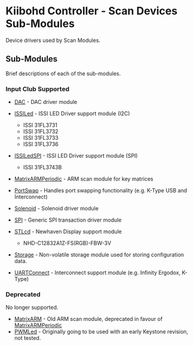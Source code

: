 # Kiibohd Controller - Scan Devices Sub-Modules

Device drivers used by Scan Modules.


## Sub-Modules

Brief descriptions of each of the sub-modules.

### Input Club Supported

* [DAC](DAC) - DAC driver module
* [ISSILed](ISSILed) - ISSI LED Driver support module (I2C)

    - ISSI 31FL3731
    - ISSI 31FL3732
    - ISSI 31FL3733
    - ISSI 31FL3736

* [ISSILedSPI](ISSILedSPI) - ISSI LED Driver support module (SPI)

    - ISSI 31FL3743B

* [MatrixARMPeriodic](MatrixARMPeriodic) - ARM scan module for key matrices
* [PortSwap](PortSwap) - Handles port swapping functionality (e.g. K-Type USB and Interconnect)
* [Solenoid](Solenoid) - Solenoid driver module
* [SPI](SPI) - Generic SPI transaction driver module
* [STLcd](STLcd) - Newhaven Display support module

    - NHD-C12832A1Z-FS(RGB)-FBW-3V

* [Storage](Storage) - Non-volatile storage module used for storing configuration data.

* [UARTConnect](UARTConnect) - Interconnect support module (e.g. Infinity Ergodox, K-Type)


### Deprecated

No longer supported.

* [MatrixARM](Deprecated/MatrixARM) - Old ARM scan module, deprecated in favour of [MatrixARMPeriodic](MatrixARMPeriodic)
* [PWMLed](PWMLed) - Originally going to be used with an early Keystone revision, not tested.

